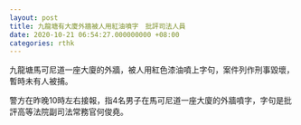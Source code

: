 ```yaml
---
layout: post
title: 九龍塘有大廈外牆被人用紅油噴字　批評司法人員
date: 2020-10-21 06:54:27.000000000 +08:00
categories: rthk
---
```


九龍塘馬可尼道一座大廈的外牆，被人用紅色漆油噴上字句，案件列作刑事毀壞，暫時未有人被捕。

警方在昨晚10時左右接報，指4名男子在馬可尼道一座大廈的外牆噴字，字句是批評高等法院副司法常務官何俊堯。
